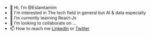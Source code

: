 - 👋 Hi, I’m @Eslamtamim
- 👀 I'm interested in The tech field in general but AI & data especially
- 🌱 I’m currently learning React-Js
- 💞️ I’m looking to collaborate on ...
- 📫 How to reach me [LinkedIn](https://www.linkedin.com/in/eslamtamim/) or [Twitter](https://www.Twitter.com/MimatMalxe/)

<!---
Eslamtamim/Eslamtamim is a ✨ special ✨ repository because its `README.md` (this file) appears on your GitHub profile.
You can click the Preview link to take a look at your changes.
--->
